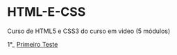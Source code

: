 # HTML-E-CSS
 Curso de HTML5 e CSS3 do curso em video (5 módulos)

 1°_ <a href="https://raw.githubusercontent.com/VictorSles/HTML-E-CSS/main/Hierarquias%20de%20T%C3%ADtulos(H)/H.html"> Primeiro Teste </a>
